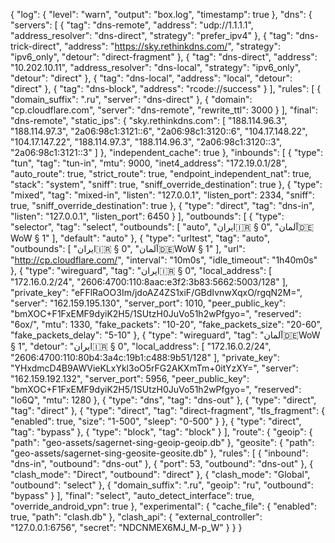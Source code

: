 {
  "log": {
    "level": "warn",
    "output": "box.log",
    "timestamp": true
  },
  "dns": {
    "servers": [
      {
        "tag": "dns-remote",
        "address": "udp://1.1.1.1",
        "address_resolver": "dns-direct",
        "strategy": "prefer_ipv4"
      },
      {
        "tag": "dns-trick-direct",
        "address": "https://sky.rethinkdns.com/",
        "strategy": "ipv6_only",
        "detour": "direct-fragment"
      },
      {
        "tag": "dns-direct",
        "address": "10.202.10.11",
        "address_resolver": "dns-local",
        "strategy": "ipv6_only",
        "detour": "direct"
      },
      {
        "tag": "dns-local",
        "address": "local",
        "detour": "direct"
      },
      {
        "tag": "dns-block",
        "address": "rcode://success"
      }
    ],
    "rules": [
      {
        "domain_suffix": ".ru",
        "server": "dns-direct"
      },
      {
        "domain": "cp.cloudflare.com",
        "server": "dns-remote",
        "rewrite_ttl": 3000
      }
    ],
    "final": "dns-remote",
    "static_ips": {
      "sky.rethinkdns.com": [
        "188.114.96.3",
        "188.114.97.3",
        "2a06:98c1:3121::6",
        "2a06:98c1:3120::6",
        "104.17.148.22",
        "104.17.147.22",
        "188.114.97.3",
        "188.114.96.3",
        "2a06:98c1:3120::3",
        "2a06:98c1:3121::3"
      ]
    },
    "independent_cache": true
  },
  "inbounds": [
    {
      "type": "tun",
      "tag": "tun-in",
      "mtu": 9000,
      "inet4_address": "172.19.0.1/28",
      "auto_route": true,
      "strict_route": true,
      "endpoint_independent_nat": true,
      "stack": "system",
      "sniff": true,
      "sniff_override_destination": true
    },
    {
      "type": "mixed",
      "tag": "mixed-in",
      "listen": "127.0.0.1",
      "listen_port": 2334,
      "sniff": true,
      "sniff_override_destination": true
    },
    {
      "type": "direct",
      "tag": "dns-in",
      "listen": "127.0.0.1",
      "listen_port": 6450
    }
  ],
  "outbounds": [
    {
      "type": "selector",
      "tag": "select",
      "outbounds": [
        "auto",
        "ایران🇮🇷 § 0",
        "آلمان🇩🇪WoW § 1"
      ],
      "default": "auto"
    },
    {
      "type": "urltest",
      "tag": "auto",
      "outbounds": [
        "ایران🇮🇷 § 0",
        "آلمان🇩🇪WoW § 1"
      ],
      "url": "http://cp.cloudflare.com/",
      "interval": "10m0s",
      "idle_timeout": "1h40m0s"
    },
    {
      "type": "wireguard",
      "tag": "ایران🇮🇷 § 0",
      "local_address": [
        "172.16.0.2/24",
        "2606:4700:110:8aac:e3f2:3b83:5662:5003/128"
      ],
      "private_key": "eFFlRaOO3Im/jdoAZ4ZS1xiF/GBdIvnwXqxO/rgqN2M=",
      "server": "162.159.195.130",
      "server_port": 1010,
      "peer_public_key": "bmXOC+F1FxEMF9dyiK2H5/1SUtzH0JuVo51h2wPfgyo=",
      "reserved": "6ox/",
      "mtu": 1330,
      "fake_packets": "10-20",
      "fake_packets_size": "20-60",
      "fake_packets_delay": "5-10"
    },
    {
      "type": "wireguard",
      "tag": "آلمان🇩🇪WoW § 1",
      "detour": "ایران🇮🇷 § 0",
      "local_address": [
        "172.16.0.2/24",
        "2606:4700:110:80b4:3a4c:19b1:c488:9b51/128"
      ],
      "private_key": "YHxdmcD4B9AWVieKLxYkl3oO5rFG2AKXmTm+0itYzXY=",
      "server": "162.159.192.132",
      "server_port": 5956,
      "peer_public_key": "bmXOC+F1FxEMF9dyiK2H5/1SUtzH0JuVo51h2wPfgyo=",
      "reserved": "lo6Q",
      "mtu": 1280
    },
    {
      "type": "dns",
      "tag": "dns-out"
    },
    {
      "type": "direct",
      "tag": "direct"
    },
    {
      "type": "direct",
      "tag": "direct-fragment",
      "tls_fragment": {
        "enabled": true,
        "size": "1-500",
        "sleep": "0-500"
      }
    },
    {
      "type": "direct",
      "tag": "bypass"
    },
    {
      "type": "block",
      "tag": "block"
    }
  ],
  "route": {
    "geoip": {
      "path": "geo-assets/sagernet-sing-geoip-geoip.db"
    },
    "geosite": {
      "path": "geo-assets/sagernet-sing-geosite-geosite.db"
    },
    "rules": [
      {
        "inbound": "dns-in",
        "outbound": "dns-out"
      },
      {
        "port": 53,
        "outbound": "dns-out"
      },
      {
        "clash_mode": "Direct",
        "outbound": "direct"
      },
      {
        "clash_mode": "Global",
        "outbound": "select"
      },
      {
        "domain_suffix": ".ru",
        "geoip": "ru",
        "outbound": "bypass"
      }
    ],
    "final": "select",
    "auto_detect_interface": true,
    "override_android_vpn": true
  },
  "experimental": {
    "cache_file": {
      "enabled": true,
      "path": "clash.db"
    },
    "clash_api": {
      "external_controller": "127.0.0.1:6756",
      "secret": "NDCNMEX6MJ_M-p_W"
    }
  }
}
